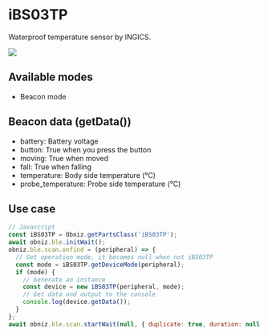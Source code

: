 # iBS03TP

Waterproof temperature sensor by INGICS.

![](image.jpg)

## Available modes

- Beacon mode

## Beacon data (getData())

- battery: Battery voltage
- button: True when you press the button
- moving: True when moved
- fall: True when falling
- temperature: Body side temperature (℃)
- probe_temperature: Probe side temperature (℃)

## Use case

```javascript
// Javascript
const iBS03TP = Obniz.getPartsClass('iBS03TP');
await obniz.ble.initWait();
obniz.ble.scan.onfind = (peripheral) => {
  // Get operation mode, it becomes null when not iBS03TP
  const mode = iBS03TP.getDeviceMode(peripheral);
  if (mode) {
    // Generate an instance
    const device = new iBS03TP(peripheral, mode);
    // Get data and output to the console
    console.log(device.getData());
  }
};
await obniz.ble.scan.startWait(null, { duplicate: true, duration: null });
```
